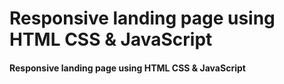 # Responsive landing page using HTML CSS & JavaScript

 

#### Responsive landing page using HTML CSS & JavaScript

 




